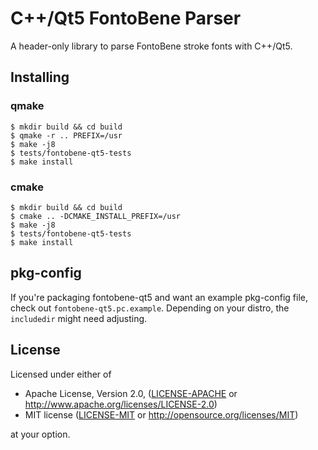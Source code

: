 # C++/Qt5 FontoBene Parser

A header-only library to parse FontoBene stroke fonts with C++/Qt5.

## Installing

### qmake

    $ mkdir build && cd build
    $ qmake -r .. PREFIX=/usr
    $ make -j8
    $ tests/fontobene-qt5-tests
    $ make install

### cmake

    $ mkdir build && cd build
    $ cmake .. -DCMAKE_INSTALL_PREFIX=/usr
    $ make -j8
    $ tests/fontobene-qt5-tests
    $ make install

## pkg-config

If you're packaging fontobene-qt5 and want an example pkg-config file, check
out `fontobene-qt5.pc.example`. Depending on your distro, the `includedir`
might need adjusting.

## License

Licensed under either of

- Apache License, Version 2.0, ([LICENSE-APACHE](LICENSE-APACHE) or
  http://www.apache.org/licenses/LICENSE-2.0)
- MIT license ([LICENSE-MIT](LICENSE-MIT) or http://opensource.org/licenses/MIT)

at your option.
